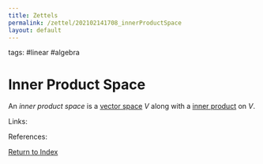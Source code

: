 ```yaml
---
title: Zettels
permalink: /zettel/202102141708_innerProductSpace
layout: default
---
```

tags: #linear #algebra

# Inner Product Space

An *inner product space* is a [vector space](202101161942_vectorCalculusResults) $V$ along with a [inner product](202102141654_innerProductDefinition)
on $V$.

Links: 

References: 

[Return to Index](index)
